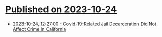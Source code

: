 # [Published on 2023-10-24](index.md)

* [2023-10-24, 12:27:00](https://soylentnews.org/article.pl?sid=23/10/23/0818212&from=rss) - [Covid-19-Related Jail Decarceration Did Not Affect Crime In California](https://soylentnews.org/article.pl?sid=23/10/23/0818212&from=rss)
